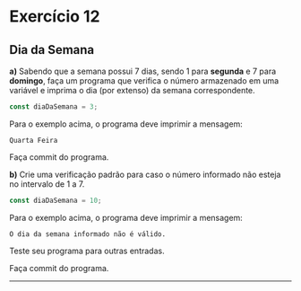 # Exercício 12

## Dia da Semana

**a)** Sabendo que a semana possui 7 dias, sendo 1 para **segunda** e 7 para **domingo**, faça um programa que verifica o número armazenado em uma variável e imprima o dia (por extenso) da semana correspondente.

```javascript
const diaDaSemana = 3;
```

Para o exemplo acima, o programa deve imprimir a mensagem:

```
Quarta Feira
```

Faça commit do programa.

**b)** Crie uma verificação padrão para caso o número informado não esteja no intervalo de 1 a 7.

```javascript
const diaDaSemana = 10;
```

Para o exemplo acima, o programa deve imprimir a mensagem:

```
O dia da semana informado não é válido.
```

Teste seu programa para outras entradas.

Faça commit do programa.

---
